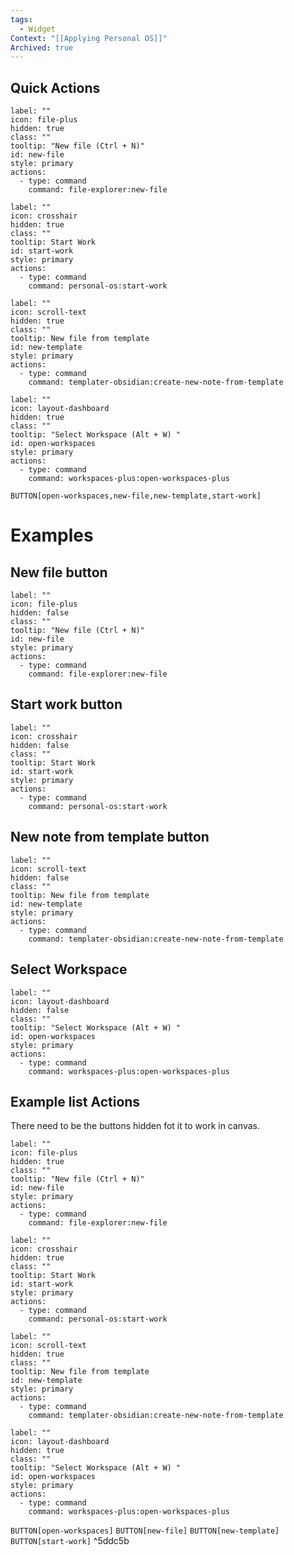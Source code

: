 ```yaml
---
tags:
  - Widget
Context: "[[Applying Personal OS]]"
Archived: true
---
```

## Quick Actions
```meta-bind-button
label: ""
icon: file-plus
hidden: true
class: ""
tooltip: "New file (Ctrl + N)"
id: new-file
style: primary
actions:
  - type: command
    command: file-explorer:new-file

```
```meta-bind-button
label: ""
icon: crosshair
hidden: true
class: ""
tooltip: Start Work
id: start-work
style: primary
actions:
  - type: command
    command: personal-os:start-work

```
```meta-bind-button
label: ""
icon: scroll-text
hidden: true
class: ""
tooltip: New file from template
id: new-template
style: primary
actions:
  - type: command
    command: templater-obsidian:create-new-note-from-template

```
```meta-bind-button
label: ""
icon: layout-dashboard
hidden: true
class: ""
tooltip: "Select Workspace (Alt + W) "
id: open-workspaces
style: primary
actions:
  - type: command
    command: workspaces-plus:open-workspaces-plus

```
`BUTTON[open-workspaces,new-file,new-template,start-work]` 


# Examples
## New file button

```meta-bind-button
label: ""
icon: file-plus
hidden: false
class: ""
tooltip: "New file (Ctrl + N)"
id: new-file
style: primary
actions:
  - type: command
    command: file-explorer:new-file

```

## Start work button

```meta-bind-button
label: ""
icon: crosshair
hidden: false
class: ""
tooltip: Start Work
id: start-work
style: primary
actions:
  - type: command
    command: personal-os:start-work

```

## New note from template button

```meta-bind-button
label: ""
icon: scroll-text
hidden: false
class: ""
tooltip: New file from template
id: new-template
style: primary
actions:
  - type: command
    command: templater-obsidian:create-new-note-from-template

```

## Select Workspace

```meta-bind-button
label: ""
icon: layout-dashboard
hidden: false
class: ""
tooltip: "Select Workspace (Alt + W) "
id: open-workspaces
style: primary
actions:
  - type: command
    command: workspaces-plus:open-workspaces-plus

```

## Example list Actions
There need to be the buttons hidden fot it to work in canvas. 

```meta-bind-button
label: ""
icon: file-plus
hidden: true
class: ""
tooltip: "New file (Ctrl + N)"
id: new-file
style: primary
actions:
  - type: command
    command: file-explorer:new-file

```
```meta-bind-button
label: ""
icon: crosshair
hidden: true
class: ""
tooltip: Start Work
id: start-work
style: primary
actions:
  - type: command
    command: personal-os:start-work

```
```meta-bind-button
label: ""
icon: scroll-text
hidden: true
class: ""
tooltip: New file from template
id: new-template
style: primary
actions:
  - type: command
    command: templater-obsidian:create-new-note-from-template

```
```meta-bind-button
label: ""
icon: layout-dashboard
hidden: true
class: ""
tooltip: "Select Workspace (Alt + W) "
id: open-workspaces
style: primary
actions:
  - type: command
    command: workspaces-plus:open-workspaces-plus

```
`BUTTON[open-workspaces]` `BUTTON[new-file]`  `BUTTON[new-template]`  `BUTTON[start-work]`
^5ddc5b